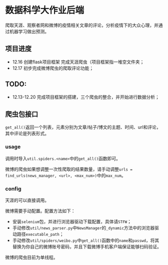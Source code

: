 # 数据科学大作业后端

爬取天涯、观察者网和微博的疫情相关文章的评论，分析疫情下的大众心理，并通过机器学习做出预测。

## 项目进度

- 12.16 创建flask项目框架 完成天涯爬虫（项目框架指一堆空文件夹；
- 12.17 初步完成微博爬虫的爬取评论功能；

## TODO:

- 12.13-12.20 完成项目框架的搭建，三个爬虫的整合，并开始进行数据分析；

## 爬虫包接口

`get_all()`返回一个列表，元素分别为文章/帖子/博文的主题、时间、url和评论，其中评论是列表形式。

### usage

调用时导入`util.spiders.<name>`中的`get_all()`函数即可。

微博的爬虫如果想调整一次性爬取的结果数量，请手动调整`urls = find_urls(news_manager, <url>, <max_num>)`中的`max_num`。

### config

天涯的可以直接调用。

微博需要手动配置。配置方法如下：

- 安装`selenium`包，并进行浏览器驱动下载配置，具体请`STFW`；
- 手动修改`util/news_parser.py`中`NewsManager`的`_dynamic`方法中的浏览器驱动路径`executable_path`；
- 手动修改`util/spiders/weibo.py`中`get_all()`函数中的`name`和`passwd`，将其替换为你自己的微博账号密码，并且下载微博手机客户端保证能够扫码验证。

微博的爬虫目前为单线程。